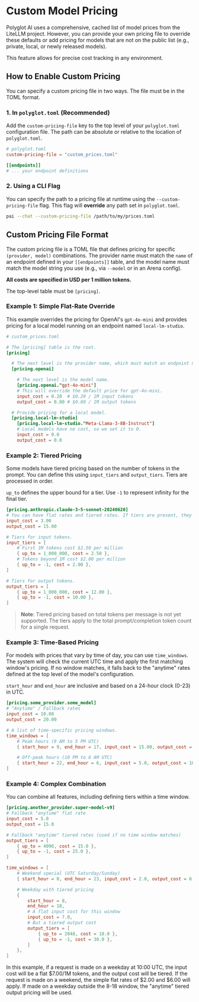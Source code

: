 # Custom Model Pricing

Polyglot AI uses a comprehensive, cached list of model prices from the LiteLLM project. However, you can provide your own pricing file to override these defaults or add pricing for models that are not on the public list (e.g., private, local, or newly released models).

This feature allows for precise cost tracking in any environment.

## How to Enable Custom Pricing

You can specify a custom pricing file in two ways. The file must be in the TOML format.

### 1. In `polyglot.toml` (Recommended)

Add the `custom-pricing-file` key to the top level of your `polyglot.toml` configuration file. The path can be absolute or relative to the location of `polyglot.toml`.

```toml
# polyglot.toml
custom-pricing-file = "custom_prices.toml"

[[endpoints]]
# ... your endpoint definitions
```

### 2. Using a CLI Flag

You can specify the path to a pricing file at runtime using the `--custom-pricing-file` flag. This flag will **override** any path set in `polyglot.toml`.

```bash
pai --chat --custom-pricing-file /path/to/my/prices.toml
```

## Custom Pricing File Format

The custom pricing file is a TOML file that defines pricing for specific `(provider, model)` combinations. The provider name must match the `name` of an endpoint defined in your `[[endpoints]]` table, and the model name must match the model string you use (e.g., via `--model` or in an Arena config).

**All costs are specified in USD per 1 million tokens.**

The top-level table must be `[pricing]`.

### Example 1: Simple Flat-Rate Override

This example overrides the pricing for OpenAI's `gpt-4o-mini` and provides pricing for a local model running on an endpoint named `local-lm-studio`.

```toml
# custom_prices.toml

# The [pricing] table is the root.
[pricing]

  # The next level is the provider name, which must match an endpoint name.
  [pricing.openai]

    # The next level is the model name.
    [pricing.openai."gpt-4o-mini"]
    # This will override the default price for gpt-4o-mini.
    input_cost = 0.20  # $0.20 / 1M input tokens
    output_cost = 0.80 # $0.80 / 1M output tokens

  # Provide pricing for a local model.
  [pricing.local-lm-studio]
    [pricing.local-lm-studio."Meta-Llama-3-8B-Instruct"]
    # Local models have no cost, so we set it to 0.
    input_cost = 0.0
    output_cost = 0.0
```

### Example 2: Tiered Pricing

Some models have tiered pricing based on the number of tokens in the prompt. You can define this using `input_tiers` and `output_tiers`. Tiers are processed in order.

`up_to` defines the upper bound for a tier. Use `-1` to represent infinity for the final tier.

```toml
[pricing.anthropic.claude-3-5-sonnet-20240620]
# You can have flat rates and tiered rates. If tiers are present, they are used instead.
input_cost = 3.00
output_cost = 15.00

# Tiers for input tokens.
input_tiers = [
    # First 1M tokens cost $2.50 per million
    { up_to = 1_000_000, cost = 2.50 },
    # Tokens beyond 1M cost $2.00 per million
    { up_to = -1, cost = 2.00 },
]

# Tiers for output tokens.
output_tiers = [
    { up_to = 1_000_000, cost = 12.00 },
    { up_to = -1, cost = 10.00 },
]
```
> **Note**: Tiered pricing based on total tokens per message is not yet supported. The tiers apply to the total prompt/completion token count for a single request.

### Example 3: Time-Based Pricing

For models with prices that vary by time of day, you can use `time_windows`. The system will check the current UTC time and apply the first matching window's pricing. If no window matches, it falls back to the "anytime" rates defined at the top level of the model's configuration.

`start_hour` and `end_hour` are inclusive and based on a 24-hour clock (0-23) in UTC.

```toml
[pricing.some_provider.some_model]
# "Anytime" / Fallback rates
input_cost = 10.00
output_cost = 20.00

# A list of time-specific pricing windows.
time_windows = [
    # Peak hours (9 AM to 5 PM UTC)
    { start_hour = 9, end_hour = 17, input_cost = 15.00, output_cost = 25.00 },

    # Off-peak hours (10 PM to 6 AM UTC)
    { start_hour = 22, end_hour = 6, input_cost = 5.0, output_cost = 10.0 },
]
```

### Example 4: Complex Combination

You can combine all features, including defining tiers within a time window.

```toml
[pricing.another_provider.super-model-v9]
# Fallback "anytime" flat rate
input_cost = 5.0
output_cost = 15.0

# Fallback "anytime" tiered rates (used if no time window matches)
output_tiers = [
    { up_to = 4096, cost = 15.0 },
    { up_to = -1, cost = 25.0 },
]

time_windows = [
    # Weekend special (UTC Saturday/Sunday)
    { start_hour = 0, end_hour = 23, input_cost = 2.0, output_cost = 6.0 },

    # Weekday with tiered pricing
    { 
        start_hour = 8, 
        end_hour = 18, 
        # A flat input cost for this window
        input_cost = 7.0,
        # But a tiered output cost
        output_tiers = [
            { up_to = 2048, cost = 18.0 },
            { up_to = -1, cost = 30.0 },
        ]
    },
]
```
In this example, if a request is made on a weekday at 10:00 UTC, the input cost will be a flat $7.00/1M tokens, and the output cost will be tiered. If the request is made on a weekend, the simple flat rates of $2.00 and $6.00 will apply. If made on a weekday outside the 8-18 window, the "anytime" tiered output pricing will be used.
